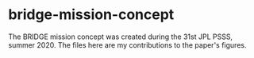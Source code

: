 # bridge-mission-concept

The BRIDGE mission concept was created during the 31st JPL PSSS, summer 2020. The files here are my contributions to the paper's figures.

